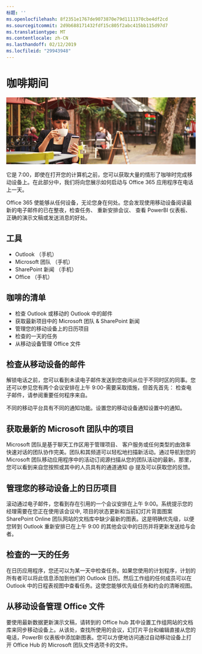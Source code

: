 ```yaml
---
标题: ''
ms.openlocfilehash: 8f2351e1767de9073870e79d1111370cbe4df2cd
ms.sourcegitcommit: 2d9b688171432fdf15c805f2abc415bb115d97d7
ms.translationtype: MT
ms.contentlocale: zh-CN
ms.lasthandoff: 02/12/2019
ms.locfileid: "29943948"
---
```

# <a name="during-morning-coffee"></a>咖啡期间

![咖啡 visual](media/ditl_coffee.png)

它是 7:00，即使在打开您的计算机之前，您可以获取大量的情形了咖啡时完成移动设备上。在此部分中，我们将向您展示如何启动与 Office 365 应用程序在电话上一天。

Office 365 使能够从任何设备，无论您身在何处。您会发现使用移动设备阅读最新的电子邮件的已在整夜，检查任务、 重新安排会议、 查看 PowerBI 仪表板、 正确的演示文稿或发送消息的好处。 

## <a name="tools"></a>工具
- Outlook （手机）
- Microsoft 团队 （手机）
- SharePoint 新闻 （手机）
- Office （手机）

## <a name="checklist-for-your-morning-coffee"></a>咖啡的清单
- 检查 Outlook 或移动的 Outlook 中的邮件
- 获取最新项目中的 Microsoft 团队 & SharePoint 新闻
- 管理您的移动设备上的日历项目
- 检查的一天的任务
- 从移动设备管理 Office 文件 

## <a name="check-mail-from-your-mobile-device"></a>检查从移动设备的邮件
解锁电话之前，您可以看到未读电子邮件发送到您夜间从位于不同时区的同事。您还可以参见您有两个会议安排在上午 9:00-需要采取措施，但首先首先： 检查电子邮件，请参阅重要任何程序来自。

不同的移动平台具有不同的通知功能。设置您的移动设备通知设置中的通知。 

## <a name="get-up-to-date-on-projects-in-microsoft-teams"></a>获取最新的 Microsoft 团队中的项目
Microsoft 团队是基于聊天工作区用于管理项目、 客户服务或任何类型的由效率快速对话的团队协作完美。团队和其频道可以轻松地扫描新活动。通过导航到您的 Microsoft 团队移动应用程序中的活动订阅源扫描从您的团队活动的最新。那里，您可以看到来自您按照或其中的人员具有的通道通知 @ 提及可以获取您的反馈。  

## <a name="manage-calendar-items-on-your-mobile-device"></a>管理您的移动设备上的日历项目
滚动通过电子邮件，您看到存在引用的一个会议安排在上午 9:00。系统提示您的经理需要在您正在使用该会议中, 项目的状态更新和当前幻灯片背面图案 SharePoint Online 团队网站的文档库中缺少最新的图表。这是明确优先级，以便您转到 Outlook 重新安排已在上午 9:00 的其他会议中的日历并将更新发送给与会者。

## <a name="check-tasks-for-the-day"></a>检查的一天的任务
在日历应用程序，您还可以为某一天中检查任务。如果您使用的计划程序，计划的所有者可以将此信息添加到他们的 Outlook 日历。然后工作组的任何成员可以在 Outlook 中的日程表视图中查看任务。这使您能够优先级任务和约会的清晰视图。  

## <a name="manage-office-files-from-your-mobile-device"></a>从移动设备管理 Office 文件
要使用最新数据更新演示文稿，请转到的 Office hub 其中设置工作组网站的文档库来同步移动设备上。从该处，查找所使用的会议，幻灯片平台和编辑直接从您的电话，PowerBI 仪表板中添加新图表。您可以方便地访问通过自动移动设备上打开 Office Hub 的 Microsoft 团队文件选项卡的文件。 
